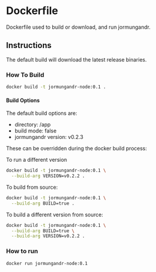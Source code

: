 # Dockerfile

Dockerfile used to build or download, and run jormungandr.

## Instructions

The default build will download the latest release binaries.

### How To Build

```bash
docker build -t jormungandr-node:0.1 .
```

#### Build Options

The default build options are:
- directory: /app
- build mode: false
- jormungandr version: v0.2.3

These can be overridden during the docker build process:

To run a different version
```bash
docker build -t jormungandr-node:0.1 \
  --build-arg VERSION=v0.2.2 .
```

To build from source:
```bash
docker build -t jormungandr-node:0.1 \
  --build-arg BUILD=true .
```

To build a different version from source:
```bash
docker build -t jormungandr-node:0.1 \
  --build-arg BUILD=true \
  --build-arg VERSION=v0.2.2 .
```

### How to run

```bash
docker run jormungandr-node:0.1
```
